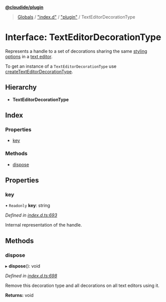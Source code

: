 **[@cloudide/plugin](../README.md)**

> [Globals](../README.md) / ["index.d"](../modules/_index_d_.md) / ["plugin"](../modules/_index_d_._plugin_.md) / TextEditorDecorationType

# Interface: TextEditorDecorationType

Represents a handle to a set of decorations
sharing the same [styling options](#DecorationRenderOptions) in a [text editor](#TextEditor).

To get an instance of a `TextEditorDecorationType` use
[createTextEditorDecorationType](#window.createTextEditorDecorationType).

## Hierarchy

* **TextEditorDecorationType**

## Index

### Properties

* [key](_index_d_._plugin_.texteditordecorationtype.md#key)

### Methods

* [dispose](_index_d_._plugin_.texteditordecorationtype.md#dispose)

## Properties

### key

• `Readonly` **key**: string

*Defined in [index.d.ts:693](https://github.com/huaweicloud/cloudide-plugin-api/blob/1ab5ef8/index.d.ts#L693)*

Internal representation of the handle.

## Methods

### dispose

▸ **dispose**(): void

*Defined in [index.d.ts:698](https://github.com/huaweicloud/cloudide-plugin-api/blob/1ab5ef8/index.d.ts#L698)*

Remove this decoration type and all decorations on all text editors using it.

**Returns:** void
